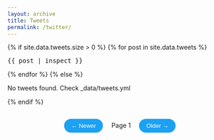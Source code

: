 ```yaml
---
layout: archive
title: Tweets
permalink: /twitter/
---
```


<style>
.tweet {
  max-width: 600px;
  margin: 0 auto 20px;
  padding: 15px;
  border: 1px solid #e1e8ed;
  border-radius: 10px;
  background: white;
}

.tweet-header {
  display: flex;
  align-items: center;
  margin-bottom: 10px;
  position: relative;
}

.tweet-avatar {
  width: 48px;
  height: 48px;
  border-radius: 50%;
  margin-right: 12px;
  object-fit: cover;
}

.tweet-author {
  flex: 1;
}

.tweet-name {
  font-weight: bold;
  display: block;
}

.tweet-handle {
  color: #657786;
  font-size: 0.9em;
}

.tweet-date {
  color: #657786;
  font-size: 0.9em;
}

.tweet-content {
  margin: 10px 0;
  line-height: 1.4;
  font-size: 1.1em;
}

.tweet-media {
  margin-top: 15px;
  border-radius: 15px;
  overflow: hidden;
  border: 1px solid #e1e8ed;
}

.tweet-media img {
  width: 100%;
  height: auto;
  display: block;
}
</style>

<div id="tweet-container">
  <!-- Debug: First check if tweets exist -->
  {% if site.data.tweets.size > 0 %}
    {% for post in site.data.tweets %}
    <pre>{{ post | inspect }}</pre>
      <div class="tweet" style="display:none; border:1px solid #ddd; padding:15px; margin-bottom:20px;">
        <strong>@{{ post.author }}</strong> · {{ post.date | date: "%b %d, %Y" }}
        <p>{{ post.content }}</p>
        {% if post.image %}
          <img src="{{ post.image }}" style="max-width:100%; border-radius:15px;">
        {% endif %}
      </div>
    {% endfor %}
  {% else %}
    <p>No tweets found. Check _data/tweets.yml</p>
  {% endif %}
</div>

<div class="pagination" style="text-align:center; margin:30px 0;">
  <button id="prev-btn" disabled style="background:#1da1f2; color:white; border:none; padding:8px 16px; border-radius:20px;">← Newer</button>
  <span id="page-info" style="margin:0 15px;">Page 1</span>
  <button id="next-btn" style="background:#1da1f2; color:white; border:none; padding:8px 16px; border-radius:20px;">Older →</button>
</div>

<script>
// Simple debug check
console.log("Total tweets:", {{ site.data.tweets.size }});

document.addEventListener('DOMContentLoaded', function() {
  const tweets = document.querySelectorAll('.tweet');
  const tweetsPerPage = 5;
  let currentPage = 1;
  
  function showPage(page) {
    // First verify we have tweets
    if(tweets.length === 0) {
      console.error("No tweets found in DOM");
      return;
    }
    
    // Hide all
    tweets.forEach(post => post.style.display = 'none');
    
    // Show current page
    const start = (page - 1) * tweetsPerPage;
    const end = start + tweetsPerPage;
    for(let i = start; i < end && i < tweets.length; i++) {
      tweets[i].style.display = 'block';
    }
    
    // Update UI
    document.getElementById('page-info').textContent = 
      `Page ${page} of ${Math.ceil(tweets.length / tweetsPerPage)}`;
    document.getElementById('prev-btn').disabled = page <= 1;
    document.getElementById('next-btn').disabled = page >= Math.ceil(tweets.length / tweetsPerPage);
  }

  // Button handlers
  document.getElementById('prev-btn').addEventListener('click', () => {
    if(currentPage > 1) showPage(--currentPage);
  });
  
  document.getElementById('next-btn').addEventListener('click', () => {
    if(currentPage < Math.ceil(tweets.length / tweetsPerPage)) showPage(++currentPage);
  });

  // Initial load
  showPage(1);
});
</script>
